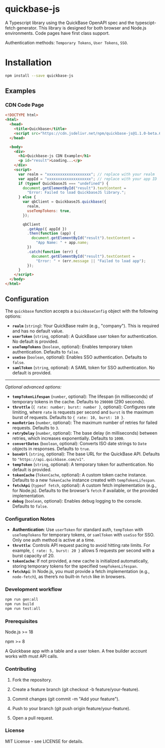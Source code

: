 # quickbase-js

A Typescript library using the QuickBase OpenAPI spec and the typescipt-fetch generator. This library is designed for both browser and Node.js environments. Code pages have first class support.

Authentication methods: `Temporary Tokens`, `User Tokens`, `SSO`.

# Installation

```bash
npm install --save quickbase-js
```

## Examples

### CDN Code Page

```html
<!DOCTYPE html>
<html>
  <head>
    <title>Quickbase</title>
    <script src="https://cdn.jsdelivr.net/npm/quickbase-js@1.1.0-beta.6/dist/umd/quickbase.umd.min.js"></script>
  </head>

  <body>
    <div>
      <h1>Quickbase-js CDN Example</h1>
      <p id="result">Loading...</p>
    </div>
    <script>
      var realm = "xxxxxxxxxxxxxxxxxxxx"; // replace with your realm
      var appId = "xxxxxxxxxxxxxxxxxxxx"; // replace with your app ID
      if (typeof QuickbaseJS === "undefined") {
        document.getElementById("result").textContent =
          "Error: Failed to load QuickbaseJS library.";
      } else {
        var qbClient = QuickbaseJS.quickbase({
          realm,
          useTempTokens: true,
        });

        qbClient
          .getApp({ appId })
          .then(function (app) {
            document.getElementById("result").textContent =
              "App Name: " + app.name;
          })
          .catch(function (err) {
            document.getElementById("result").textContent =
              "Error: " + (err.message || "Failed to load app");
          });
      }
    </script>
  </body>
</html>
```

## Configuration

The `quickbase` function accepts a `QuickbaseConfig` object with the following options:

- **`realm`** (`string`): Your QuickBase realm (e.g., "company"). This is required and has no default value.
- **`userToken`** (`string`, optional): A QuickBase user token for authentication. No default is provided.
- **`useTempTokens`** (`boolean`, optional): Enables temporary token authentication. Defaults to `false`.
- **`useSso`** (`boolean`, optional): Enables SSO authentication. Defaults to `false`.
- **`samlToken`** (`string`, optional): A SAML token for SSO authentication. No default is provided.

---

_Optional advanced options:_

- **`tempTokenLifespan`** (`number`, optional): The lifespan (in milliseconds) of temporary tokens in the cache. Defaults to `290000` (290 seconds).
- **`throttle`** (`{ rate: number; burst: number }`, optional): Configures rate limiting, where `rate` is requests per second and `burst` is the maximum burst of requests. Defaults to `{ rate: 10, burst: 10 }`.
- **`maxRetries`** (`number`, optional): The maximum number of retries for failed requests. Defaults to `3`.
- **`retryDelay`** (`number`, optional): The base delay (in milliseconds) between retries, which increases exponentially. Defaults to `1000`.
- **`convertDates`** (`boolean`, optional): Converts ISO date strings to `Date` objects in responses. Defaults to `true`.
- **`baseUrl`** (`string`, optional): The base URL for the QuickBase API. Defaults to `"https://api.quickbase.com/v1"`.
- **`tempToken`** (`string`, optional): A temporary token for authentication. No default is provided.
- **`tokenCache`** (`TokenCache`, optional): A custom token cache instance. Defaults to a new `TokenCache` instance created with `tempTokenLifespan`.
- **`fetchApi`** (`typeof fetch`, optional): A custom fetch implementation (e.g., for Node.js). Defaults to the browser’s `fetch` if available, or the provided implementation.
- **`debug`** (`boolean`, optional): Enables debug logging to the console. Defaults to `false`.

### Configuration Notes

- **Authentication**: Use `userToken` for standard auth, `tempToken` with `useTempTokens` for temporary tokens, or `samlToken` with `useSso` for SSO. Only one auth method is active at a time.
- **`throttle`**: Controls API request pacing to avoid hitting rate limits. For example, `{ rate: 5, burst: 20 }` allows 5 requests per second with a burst capacity of 20.
- **`tokenCache`**: If not provided, a new cache is initialized automatically, storing temporary tokens for the specified `tempTokenLifespan`.
- **`fetchApi`**: In Node.js, you must provide a fetch implementation (e.g., `node-fetch`), as there’s no built-in `fetch` like in browsers.

### Development workflow

```bash
npm run gen:all
npm run build
npm run test:all
```

### Prerequisites

Node.js >= 18

npm >= 8

A Quickbase app with a table and a user token. A free builder account works with must API calls.

### Contributing

1. Fork the repository.

2. Create a feature branch (git checkout -b feature/your-feature).

3. Commit changes (git commit -m "Add your feature").

4. Push to your branch (git push origin feature/your-feature).

5. Open a pull request.

### License

MIT License - see LICENSE for details.
